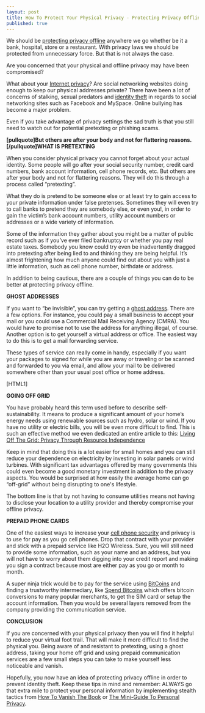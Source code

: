 ```yaml
---
layout: post
title: How To Protect Your Physical Privacy - Protecting Privacy Offline
published: true
---
```

<p>We should be <a title="Physical Privacy - Protecting Privacy Offline" href="http://www.howtovanish.com/2012/05/physical-privacy-protecting-privacy-offline">protecting privacy offline</a> anywhere we go whether be it a bank, hospital, store or a restaurant. With privacy laws we should be protected from unnecessary force. But that is not always the case.</p>
<p>Are you concerned that your physical and offline privacy may have been compromised?</p>
<p>What about your <a title="internet privacy" href="http://www.howtovanish.com/2012/04/how-to-protect-internet-privacy/">Internet privacy</a>? Are social networking websites doing enough to keep our physical addresses private? There have been a lot of concerns of stalking, sexual predators and <a title="identity theft" href="http://www.howtovanish.com/2012/03/7-effective-privacy-techniques-for-reducing-risk-of-identity-theft/">identity theft</a> in regards to social networking sites such as Facebook and MySpace. Online bullying has become a major problem.</p>
<p>Even if you take advantage of privacy settings the sad truth is that you still need to watch out for potential pretexting or phishing scams.</p>
<p><strong>[pullquote]But others are after your body and not for flattering reasons.[/pullquote]WHAT IS PRETEXTING</strong></p>
<p>When you consider physical privacy you cannot forget about your actual identity. Some people will go after your social security number, credit card numbers, bank account information, cell phone records, etc. But others are after your body and not for flattering reasons. They will do this through a process called “pretexting”.</p>
<p>What they do is pretend to be someone else or at least try to gain access to your private information under false pretenses. Sometimes they will even try to call banks to pretend they are somebody else, or even you!, in order to gain the victim’s bank account numbers, utility account numbers or addresses or a wide variety of information.</p>
<p>Some of the information they gather about you might be a matter of public record such as if you’ve ever filed bankruptcy or whether you pay real estate taxes. Somebody you know could try even be inadvertently dragged into pretexting after being lied to and thinking they are being helpful. It’s almost frightening how much anyone could find out about you with just a little information, such as cell phone number, birthdate or address.</p>
<p>In addition to being cautious, there are a couple of things you can do to be better at protecting privacy offline.</p>
<p><strong>GHOST ADDRESSES</strong></p>
<p>If you want to “be invisible”, you can try getting a <a title="ghost address" href="http://www.runtogold.com/get-a-ghost-address/" target="_blank">ghost address</a>. There are a few options. For instance, you could pay a small business to accept your mail or you could use a Commercial Mail Receiving Agency (CMRA). You would have to promise not to use the address for anything illegal, of course. Another option is to get yourself a virtual address or office. The easiest way to do this is to get a mail forwarding service.</p>
<p>These types of service can really come in handy, especially if you want your packages to signed for while you are away or traveling or be scanned and forwarded to you via email, and allow your mail to be delivered somewhere other than your usual post office or home address.</p>
<p>[HTML1]</p>
<p><strong>GOING OFF GRID</strong></p>
<p>You have probably heard this term used before to describe self-sustainability. It means to produce a significant amount of your home’s energy needs using renewable sources such as hydro, solar or wind. If you have no utility or electric bills, you will be even more difficult to find. This is such an effective method we even dedicated an entire article to this: <a title="living off grid privacy" href="http://www.howtovanish.com/2009/11/living-off-the-grid-privacy-through-resource-independence/" target="_blank">Living Off The Grid: Privacy Through Resource Independence</a></p>
<p>Keep in mind that doing this is a lot easier for small homes and you can still reduce your dependence on electricity by investing in solar panels or wind turbines. With significant tax advantages offered by many governments this could even become a good monetary investment in addition to the privacy aspects. You would be surprised at how easily the average home can go “off-grid” without being disrupting to one's lifestyle.</p>
<p>The bottom line is that by not having to consume utilities means not having to disclose your location to a utility provider and thereby compromise your offline privacy.</p>
<p><strong>PREPAID PHONE CARDS</strong></p>
<p>One of the easiest ways to increase your <a title="cell phone security" href="http://www.howtovanish.com/2011/06/cell-phone-security/">cell phone security</a> and privacy is to use for pay as you go cell phones. Drop that contract with your provider and stick with a prepaid service like H2O Wireless. Sure, you will still need to provide some information, such as your name and an address, but you will not have to worry about them digging into your credit report and making you sign a contract because most are either pay as you go or month to month.</p>
<p>A super ninja trick would be to pay for the service using <a title="bitcoins" href="http://www.howtovanish.com/2012/04/bitcoin-how-to-obtain-financial-privacy/" target="_blank">BitCoins</a> and finding a trustworthy intermediary, like <a title="spend bitcoins" href="https://www.spendbitcoins.com/convert/" target="_blank">Spend Bitcoins</a> which offers bitcoin conversions to many popular merchants, to get the SIM card or setup the account information. Then you would be several layers removed from the company providing the communication service.</p>
<p><strong>CONCLUSION</strong></p>
<p>If you are concerned with your physical privacy then you will find it helpful to reduce your virtual foot trail. That will make it more difficult to find the physical you. Being aware of and resistant to pretexting, using a ghost address, taking your home off grid and using prepaid communication services are a few small steps you can take to make yourself less noticeable and vanish.</p>
<p>Hopefully, you now have an idea of protecting privacy offline in order to prevent identity theft. Keep these tips in mind and remember: ALWAYS go that extra mile to protect your personal information by implementing stealth tactics from <a title="how to vanish the book" href="http://www.howtovanish.com/products/how-to-vanish-book/" target="_blank">How To Vanish The Book</a> or <a title="Mini-Guide To Personal Privacy" href="https://www.coindl.com/page/author/61" target="_blank">The Mini-Guide To Personal Privacy</a>.</p>

